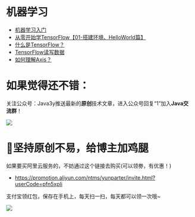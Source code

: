 # 机器学习 #

- [机器学习入门](https://segmentfault.com/a/1190000017432200)
- [从零开始学TensorFlow【01-搭建环境、HelloWorld篇】](https://segmentfault.com/a/1190000018362783)
- [什么是TensorFlow？](https://segmentfault.com/a/1190000018480739)
- [TensorFlow读写数据](https://segmentfault.com/a/1190000018530098)
- [如何理解Axis？](https://segmentfault.com/a/1190000018678064)

# 如果觉得还不错： #

关注公众号：Java3y推送最新的**原创**技术文章，进入公众号回复“1”加入**Java交流群**！

![](https://user-gold-cdn.xitu.io/2018/2/28/161dc06a373e4f4d?w=258&h=258&f=jpeg&s=27005)


# :sparkling_heart:坚持原创不易，给博主加鸡腿 #


如果要买阿里云服务的，不妨通过这个链接去购买(可以领劵，有优惠！)

- https://promotion.aliyun.com/ntms/yunparter/invite.html?userCode=pfn5xpli



支付宝领红包，保存在手机上，每天扫一扫，每天都可以领一次哦~


![](https://user-gold-cdn.xitu.io/2018/11/18/16726109849ec9ec?w=567&h=852&f=jpeg&s=76745)


